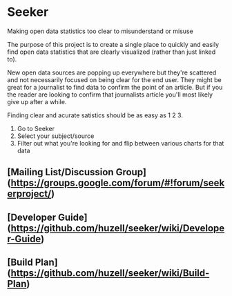# Seeker
Making open data statistics too clear to misunderstand or misuse

The purpose of this project is to create a single place to quickly and easily find open data statistics that are clearly visualized (rather than just linked to).

New open data sources are popping up everywhere but they're scattered and not necessarily focused on being clear for the end user. They might be great for a journalist to find data to confirm the point of an article. But if you the reader are looking to confirm that journalists article you'll most likely give up after a while.

Finding clear and acurate satistics should be as easy as 1 2 3.

1. Go to Seeker
2. Select your subject/source
3. Filter out what you're looking for and flip between various charts for that data


## [Mailing List/Discussion Group] (https://groups.google.com/forum/#!forum/seekerproject/)

## [Developer Guide] (https://github.com/huzell/seeker/wiki/Developer-Guide)

## [Build Plan] (https://github.com/huzell/seeker/wiki/Build-Plan)
